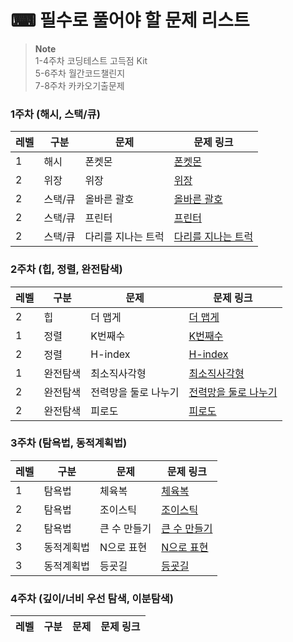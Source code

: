 # ⌨ 필수로 풀어야 할 문제 리스트

> **Note** <br/>
> 1-4주차 코딩테스트 고득점 Kit  
> 5-6주차 월간코드챌린지  
> 7-8주차 카카오기출문제  

### 1주차 (해시, 스택/큐)
|레벨|구분|문제|문제 링크|
|--|----|----|--------|
|1|해시|폰켓몬|[폰켓몬]|
|2|위장|위장|[위장]|
|2|스택/큐|올바른 괄호|[올바른 괄호]|
|2|스택/큐|프린터|[프린터]|
|2|스택/큐|다리를 지나는 트럭|[다리를 지나는 트럭]|

### 2주차 (힙, 정렬, 완전탐색)
|레벨|구분|문제|문제 링크|
|--|----|----|--------|
|2|힙|더 맵게|[더 맵게]|
|1|정렬|K번째수|[K번째수]|
|2|정렬|H-index|[H-index]|
|1|완전탐색|최소직사각형|[최소직사각형]|
|2|완전탐색|전력망을 둘로 나누기|[전력망을 둘로 나누기]|
|2|완전탐색|피로도|[피로도]|

### 3주차 (탐욕법, 동적계획법)
|레벨|구분|문제|문제 링크|
|--|----|----|--------|
|1|탐욕법|체육복|[체육복]|
|2|탐욕법|조이스틱|[조이스틱]|
|2|탐욕법|큰 수 만들기|[큰 수 만들기]|
|3|동적계획법|N으로 표현|[N으로 표현]|
|3|동적계획법|등굣길|[등굣길]|

### 4주차 (깊이/너비 우선 탐색, 이분탐색)
|레벨|구분|문제|문제 링크|
|--|----|----|--------|


[폰켓몬]:https://school.programmers.co.kr/learn/courses/30/lessons/1845
[위장]:https://school.programmers.co.kr/learn/courses/30/lessons/42578
[올바른 괄호]:https://school.programmers.co.kr/learn/courses/30/lessons/12909
[프린터]:https://school.programmers.co.kr/learn/courses/30/lessons/42587
[다리를 지나는 트럭]:https://school.programmers.co.kr/learn/courses/30/lessons/42583

[더 맵게]:https://school.programmers.co.kr/learn/courses/30/lessons/42626
[K번째수]:https://school.programmers.co.kr/learn/courses/30/lessons/42748
[전력망을 둘로 나누기]:https://school.programmers.co.kr/learn/courses/30/lessons/86971
[H-index]:https://school.programmers.co.kr/learn/courses/30/lessons/42747
[최소직사각형]:https://school.programmers.co.kr/learn/courses/30/lessons/86491
[피로도]:https://school.programmers.co.kr/learn/courses/30/lessons/87946

[체육복]:https://school.programmers.co.kr/learn/courses/30/lessons/42862
[조이스틱]:https://school.programmers.co.kr/learn/courses/30/lessons/42860
[큰 수 만들기]:https://school.programmers.co.kr/learn/courses/30/lessons/42883
[N으로 표현]:https://school.programmers.co.kr/learn/courses/30/lessons/42895
[등굣길]:https://school.programmers.co.kr/learn/courses/30/lessons/42898
